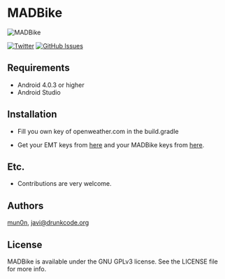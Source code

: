 # MADBike
![MADBike](http://drunkcode.org/wp-content/uploads/2016/01/Icono-300x300.png)

[![Twitter](https://img.shields.io/badge/contact-@drmunon-0FABFF.svg?style=flat)](http://twitter.com/drmunon)
[![GitHub Issues](http://img.shields.io/github/issues/Mun0n/MADBike.svg?style=flat)](http://github.com/Mun0n/MADBike/issues)

## Requirements

- Android 4.0.3 or higher
- Android Studio

## Installation

- Fill you own key of openweather.com in the build.gradle

- Get your EMT keys from [here](http://opendata.emtmadrid.es/Formulario.aspx) and your MADBike keys from [here](https://www.madbikeapp.com/users/sign_up).

## Etc.

* Contributions are very welcome.

## Authors

[mun0n](https://github.com/mun0n), javi@drunkcode.org

## License

MADBike is available under the GNU GPLv3 license. See the LICENSE file for more info.
